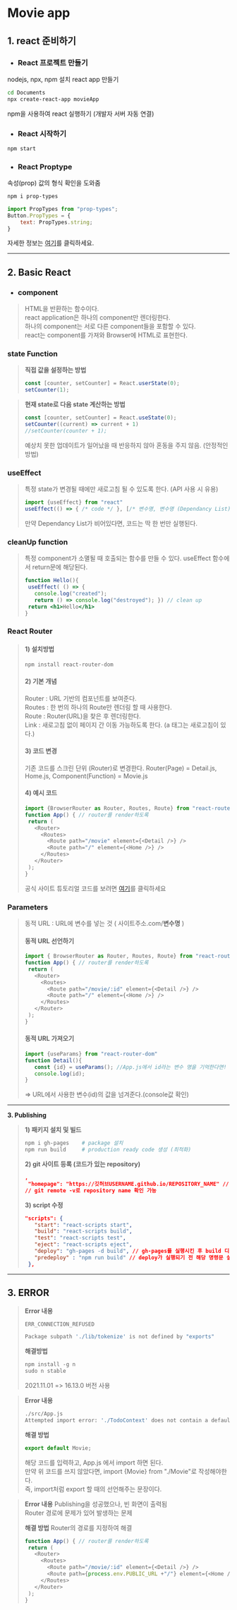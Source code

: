 # Movie app

## 1. react 준비하기
- ### React 프로젝트 만들기
nodejs,  npx, npm 설치
react app 만들기


```sh
cd Documents
npx create-react-app movieApp
```


npm을 사용하여 react 실행하기 (개발자 서버 자동 연결)


- ### React 시작하기

 
``` sh
npm start
```

- ### React Proptype
속성(prop) 값의 형식 확인을 도와줌


``` sh
npm i prop-types
```


``` jsx button.js
import PropTypes from "prop-types";
Button.PropTypes = {
    text: PropTypes.string;
}
```


자세한 정보는 [여기](https://github.com/facebook/create-react-app "facebook 깃허브")를 클릭하세요.


---

## 2. Basic React
- ### component
> HTML을 반환하는 함수이다.  
> react application은 하나의 component만 렌더링한다.   
> 하나의 component는 서로 다른 component들을 포함할 수 있다.  
> react는 component를 가져와 Browser에 HTML로 표현한다.    

  
### state Function

> **직접 값을 설정하는 방법**
>
>
> ```jsx
> const [counter, setCounter] = React.userState(0);
> setCounter(1);
> ```
>
>  

  
> **현재 state로 다음 state 계산하는 방법**
>
>
> ``` jsx
> const [counter, setCounter] = React.useState(0);
> setCounter((current) => current + 1)
> //setCounter(counter + 1);
> ```
>
>
> 예상치 못한 업데이트가 일어났을 때 반응하지 않아 혼동을 주지 않음. (안정적인 방법)  

  
### useEffect
> 특정 state가 변경될 때에만 새로고침 될 수 있도록 한다. (API 사용 시 유용)
>
> ```jsx
> import {useEffect} from "react"
> useEffect(() => { /* code */ }, [/* 변수명, 변수명 (Dependancy List) */ ] ) // 해당 변수의 state가 바뀔 때에만 함수 호출
> ```
>
> 만약 Dependancy List가 비어있다면, 코드는 딱 한 번만 실행된다.  
  
### cleanUp function
> 특정 component가 소멸될 때 호출되는 함수를 만들 수 있다.
> useEffect 함수에서 return문에 해당된다.
>
>
> ```jsx
>function Hello(){
>  useEffect( () => {
>    console.log("created");
>    return () => console.log("destroyed"); }) // clean up
>  return <h1>Hello</h1>
> }
> ```
>
>  
  
### React Router
> #### 1) 설치방법
> 
>
> ```sh
> npm install react-router-dom
> ```
>
>
> #### 2) 기본 개념
> Router : URL 기반의 컴포넌트를 보여준다.  
> Routes : 한 번의 하나의 Route만 렌더링 할 때 사용한다.  
> Route  : Router(URL)을 찾은 후 렌더링한다.  
> Link   : 새로고침 없이 페이지 간 이동 가능하도록 한다. (a 태그는 새로고침이 있다.)  
>
> #### 3) 코드 변경
> 기존 코드를 스크린 단위 (Router)로 변경한다.
> Router(Page) = Detail.js, Home.js, Component(Function) = Movie.js  
>
> #### 4) 예시 코드
>
>
> ```jsx:App.js
>import {BrowserRouter as Router, Routes, Route} from "react-router-dom";
> function App() { // router를 render하도록
>  return (
>    <Router>  
>      <Routes>  
>        <Route path="/movie" element={<Detail />} />  
>        <Route path="/" element={<Home />} />  
>      </Routes>  
>    </Router>  
>  );  
>}  
> ```
>
>
> 공식 사이트 튜토리얼 코드를 보려면 [여기](https://reactrouter.com/docs/en/v6/getting-started/tutorial "React Router 공식 홈페이지")를 클릭하세요   


### Parameters
> 동적 URL : URL에 변수를 넣는 것  ( 사이트주소.com/**변수명** )
> #### 동적 URL 선언하기
>
>
> ```jsx:App.js
> import { BrowserRouter as Router, Routes, Route} from "react-router-dom";
> function App() { // router를 render하도록
>  return (
>    <Router>
>      <Routes>
>        <Route path="/movie/:id" element={<Detail />} />
>        <Route path="/" element={<Home />} />
>      </Routes>
>    </Router>
>  );
> }
> ```
>
>
> #### 동적 URL 가져오기
>
>
> ```js:Detail.js
> import {useParams} from "react-router-dom"
> function Detail(){
>    const {id} = useParams(); //App.js에서 id라는 변수 명을 기억한다면! 그러지 않으면 중괄호 빼고
>    console.log(id);
> }
>```
>
>
> => URL에서 사용한 변수(id)의 값을 넘겨준다.(console값 확인)  

---

**3. Publishing**
> **1) 패키지 설치 및 빌드**
>
>
>```sh
> npm i gh-pages    # package 설치
> npm run build     # production ready code 생성 (최적화)
>```
>
>
> **2) git 사이트 등록 (코드가 있는 repository)**
>
>
>```json:package.json
> ,
>  "homepage": "https://깃허브USERNAME.github.io/REPOSITORY_NAME" // 맨 마지막에 추가
> // git remote -v로 repository name 확인 가능
>```
>
>
> **3) script 수정**
>
>
> ```json:package.json
> "scripts": {
>    "start": "react-scripts start",
>    "build": "react-scripts build",
>    "test": "react-scripts test",
>    "eject": "react-scripts eject",
>    "deploy": "gh-pages -d build", // gh-pages를 실행시킨 후 build 디렉토리를 가져감
>    "predeploy" : "npm run build" // deploy가 실행되기 전 해당 명령문 실행 (build 후 deploy 실행 가능하도록)
>  },
>```
>
>

---
## 3. ERROR

> **Error 내용**
> ```sh
> ERR_CONNECTION_REFUSED
>
> Package subpath './lib/tokenize' is not defined by "exports"
> ```
>
>    
> **해결방법**  
>
>
> ```js
> npm install -g n
> sudo n stable
> ```
>
>
> 2021.11.01 => 16.13.0 버전 사용


> **Error 내용**
>
>
> ```sh
> ./src/App.js
> Attempted import error: './TodoContext' does not contain a default export (imported as 'TodoProvider').
> ```
>
>
> **해결 방법**
> 
>
> ```sh:Movie.js
> export default Movie;
> ```
>
>
> 해당 코드를 입력하고, App.js 에서 import 하면 된다.   
> 만약 위 코드를 쓰지 않았다면, import {Movie} from "./Movie"로 작성해야한다.  
> 즉, import처럼 export 할 때의 선언해주는 문장이다.  

> **Error 내용**
> Publishing을 성공했으나, 빈 화면이 출력됨  
> Router 경로에 문제가 있어 발생하는 문제
>
> **해결 방법**
> Router의 경로를 지정하여 해결
>
>
> ```js:App.js
>function App() { // router를 render하도록
>  return (
>    <Router>
>      <Routes>
>        <Route path="/movie/:id" element={<Detail />} />
>        <Route path={process.env.PUBLIC_URL +"/"} element={<Home />} /> //수정
>      </Routes>
>    </Router>
>  );
>}
>```
>
>